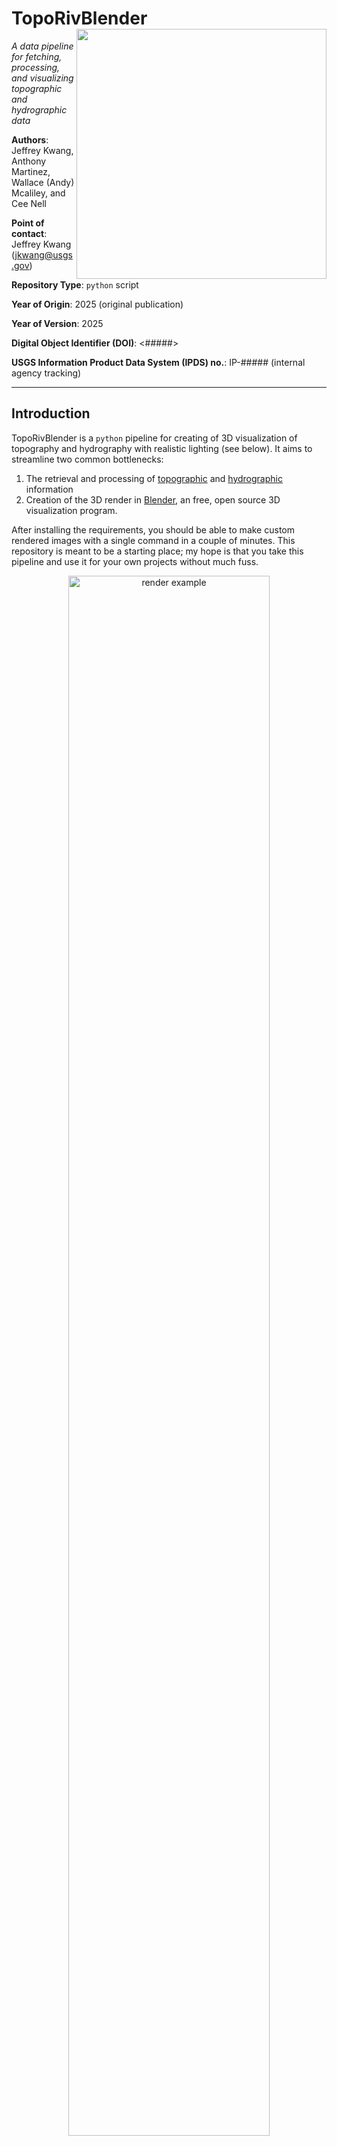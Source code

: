 # TopoRivBlender <img src="images/render_thumbnail.webp" align="right" alt="" width="400" />

*A data pipeline for fetching, processing, and visualizing topographic and hydrographic data*

**Authors**: Jeffrey Kwang, Anthony Martinez, Wallace (Andy) Mcaliley, and Cee Nell

**Point of contact**: Jeffrey Kwang ([jkwang\@usgs.gov](mailto:jkwang@usgs.gov))

**Repository Type**: `python` script

**Year of Origin**: 2025 (original publication)

**Year of Version**: 2025

**Digital Object Identifier (DOI)**: <#####>

**USGS Information Product Data System (IPDS) no.**: IP-##### (internal agency tracking)

------------------------------------------------------------------------

## Introduction

TopoRivBlender is a `python` pipeline for creating of 3D visualization of topography and hydrography with realistic lighting (see below). It aims to streamline two common bottlenecks:

1. The retrieval and processing of [topographic](https://www.usgs.gov/faqs/what-a-digital-elevation-model-dem) and [hydrographic](https://www.usgs.gov/faqs/what-national-hydrography-dataset-nhd#:~:text=The%20National%20Hydrography%20Dataset%20(NHD)%20is%20a%20digital%20vector%20dataset,%2C%20streams%2C%20rivers%2C%20canals%2C) information
2. Creation of the 3D render in [Blender](https://www.blender.org/download/), an free, open source 3D visualization program.

After installing the requirements, you should be able to make custom rendered images with a single command in a couple of minutes. This repository is meant to be a starting place; my hope is that you take this pipeline and use it for your own projects without much fuss.

<a name="fig1"></a>
<div align="center">
    <img src="images/render_02050302.webp" alt="render example" width="80%">
    <p> <b>Figure 1</b>: <em>Example render of Upper Juniata in Central Pennsylvania using USGS 3DEP 10m (HUC: 02050302).</em></p>
</div>

### Setup:

#### Install dependencies

##### For MacOS and Linux

1. Install [homebrew](https://brew.sh/)
2. Install [Miniforge](https://github.com/conda-forge/miniforge), with `brew install --cask miniforge`
3. Install [Blender](https://www.blender.org/download/)
4. Check that you can access both `conda` and `Blender` by typing them in the terminal.

##### For Windows
1. Install [Git Bash](https://git-scm.com/downloads)
2. Install [Miniforge](https://github.com/conda-forge/miniforge)
    - Open the `Miniforge Prompt`
    - Execute `conda init bash`
    - After running the command, you should see that the code modified the `~/.bash_profile`. This will allow you to use the `conda` command in Git Bash.
3. Install [Blender](https://www.blender.org/download/)
    - NOTE: Be sure to note where Blender is installed.
    - At this time, 4.4 is the latest version and it installed in `C:\Program Files\Blender Foundation\Blender 4.4`.
4. Add Blender command to `PATH` by editing the `~/.bashrc`
    - Open Git Bash
    - Edit the file with `nano ~/.bashrc`
    - Paste `export PATH=$PATH:"/c/Program Files/Blender Foundation/Blender 4.4"`. NOTE: Adjust the directory based on where Blender installed on your machine. Also make sure to adjust the version number accordingly.
5. Check that you can access both `conda` and `Blender` by typing them in Git Bash.

#### Download TopoRivBlender

1. Fork, clone, or download a zipped version of this repository.
2. Create a directory, `path/to/topo-riv-blender`, and place the contents of this repository in the directory.

#### Get an API key from OpenTopography

1. Request an API Key from [Open Topography](https://opentopography.org/blog/introducing-api-keys-access-opentopography-global-datasets)
2. Create a .txt file named opentopography_api_key.txt in `path/to/topo-riv-blender` and paste your api key in it.

#### Set up the conda environment

1. In the terminal (or Miniforge Prompt in Windows) change directories to the project directory with `cd path/to/topo-riv-blender`
2. Create the `conda` environment with the `environment.yaml` file.
    Run `conda env create -f environment.yaml`
3. Activate the conda environment.
    Run `conda activate topo-riv-blender`

## How does it work?

To make a rendered image, this code requires a single command: `snakemake --cores 1` (while inside the `topo-riv-blender` directory). This command will build a `snakemake` pipeline ([documents](https://snakemake.readthedocs.io/en/stable/)) that will run all the modules required to retrieve the data, process the data, and render the data using a single core (`--cores 1`). When running the `snakemake --cores 1` command, `snakemake` assumes there will be a file named `Snakefile`. This file contains an example pipeline workflow that generates rendered images of 3DEP 10m USGS digital elevation models and NHD lines for a user-defined Hydrologic Unit Code ([HUC](https://water.usgs.gov/GIS/huc.html)). Use this [link](https://www.usgs.gov/faqs/how-can-i-find-huc-hydrologic-unit-code-stream-how-can-i-find-namelocation-stream-using-huc) to find a HUC you'd like to explore. Below, we will detail what the pipeline actually does.

**Note**: `snakemake` is great at parallelizing code, i.e., using `snakemake --cores all`; however, using multiple cores to render multiple topographies is not generally recommended. Rendering is quite GPU/CPU intensive.

#### `snakemake`

1. `snakemake` looks for the parameters file, `blender_parameters/blender_params_auto.py`. This file contains information on the type of data source to use for the digital elevation models, the colors of the objects in the render, and the camera/render settings in Blender. These defaults are a good starting place, but you may want to adjust things later.
2. In the `Snakefile`, we specify many **rules**, which are steps in the code. For each rule, a subcommand is executed to take specified input files and make output files.
3. The first rule, `rule all`, is a special rule. This is the final expected output that we want the `snakemake` pipeline to make. In the `Snakefile`, the final outputs are the rendered images `phase_2_visualize/out/render_140100.png`, `phase_2_visualize/out/render_02050302.png`, and `phase_2_visualize/out/render_070400030309.png`. When you run `snakemake --cores 1`, `snakemake` will recognize that these images do not exist and will then work backwards to find all the inputs necessary to make them. If those inputs don't exist, it keeps working backwards until it has everything it needs.

In the example below, we will explain the workflow for making <a href="#fig1">Figure 1</a> (HUC8: 02050302, the Upper Juniata in Central Pennsylvania). This workflow is executed by running: `snakemake --cores 1 phase_2_visualize/out/render_02050302.png`. On my MacBook Pro (M2 Max chip) the pipeline took ~2 minutes to run. Depending on your specific hardware a single fetch, process, and render step should not take longer than 5 minutes. For other HUCs, you can specify snakemake to make a rendered image of a HUC like this, but alternatively, you can change the list of outputs in `rule all` in the `Snakefile`. **Note**: For clarity, some of the additional parameters and files are omitted from the description below.

<div align="center">
    <img src="images/dag_readme.webp" alt="render example of HUC 02050302" width="50%">
    <p> <b>Figure 2</b>: <em> The Directed Acyclic Graph of the TopoRivBlender workflow for generating the render of HUC: 02050302.</em></p>
</div>
   
#### Phase 1: Fetching

##### rule get_wdb:
- *Description*: Downloads a shapefile of the HUC boundary
- *Parameters*: HUC8 - `02050302`
- *Output*: `phase_0_fetch/out/02050302/extent.shp`

##### rule get_nhd1:
- *Description*: Downloads [NHD](https://www.usgs.gov/national-hydrography/national-hydrography-dataset) flowline data within the extent 
- *Input*: `phase_0_fetch/out/02050302/extent.shp`
- *Output*: `phase_0_fetch/out/02050302/rivers.shp`

##### rule get_nhd2:
- *Description*: Downloads [NHD](https://www.usgs.gov/national-hydrography/national-hydrography-dataset) waterbody data within the extent 
- *Input*: `phase_0_fetch/out/02050302/extent.shp`
- *Output*: `phase_0_fetch/out/02050302/waterbody.shp`

##### rule download_dem:
- *Description*: Downloads a digital elevation model within the extent 
- *Parameters*: Data Type - `USGS 10m 3DEP`
- *Input*: `phase_0_fetch/out/02050302/extent.shp`
- *Output*: `phase_0_fetch/out/02050302/dem.tif`

#### Phase 2: Processing

##### rule create_heightmap_texturemap:
- *Description*: Creates a grayscale height map and texture map for Blender to render. The height map is used to determine how high the landscape should be in the render, and the texture map determines the color of the landscape.
- *Parameters*: `blender_parameters/blender_params_auto.py`
- *Input**: [`phase_0_fetch/out/02050302/extent.shp`, `phase_0_fetch/out/02050302/rivers.shp`, `phase_0_fetch/out/02050302/waterbody.shp`, `phase_0_fetch/out/02050302/dem.tif`]
- *Output*: [`phase_1_process/out/02050302/heightmap.tif`, `phase_1_process/out/02050302/texturemap.tif`]

<div align="center">
    <img src="images/02050302/heightmap.webp" alt="height map example" width="40%">
    <p> <b>Figure 3</b>: <em>Example height map of Upper Juniata in Central Pennsylvania using USGS 3DEP 10m (HUC: 02050302). Dark shades are low elevation, and lighter shades are higher elevation.</em></p>
</div>

<div align="center">
    <img src="images/02050302/texturemap.webp" alt="texture map example" width="40%">
    <p> <b>Figure 4</b>: <em>Example texture map of Upper Juniata in Central Pennsylvania using USGS 3DEP 10m (HUC: 02050302).</em></p>
</div>

#### Phase 3: Visualizing

##### rule render:
- *Description*: Using the height map and texture map, Blender sets up the scene (topography, lighting, and camera) and renders a photorealistic image.
- *Parameters*: `blender_parameters/blender_params_auto.py`
- *Input*: [`phase_1_process/out/02050302/heightmap.tif`, `phase_1_process/out/02050302/texturemap.tif`]
- *Output*: `phase_2_visualize/out/render_02050302.png`

<div align="center">
    <img src="images/render_02050302.webp" alt="render example of HUC 02050302"  width="50%">
    <p> <b>Figure 5</b> (same as <a href="#fig1">Figure 1</a>): <em>Example render of Upper Juniata in Central Pennsylvania using USGS 3DEP 10m (HUC: 02050302)</em></p>
</div>

## The parameters file

A parameters file is saved in the `blender_parameters` folder and contains many of the options that determine the look of your final render. Below is a breakdown of the variety of parameters available and their definitions, organized by category.

#### Data Management
- `dem_product`: The specific DEM product to be downloaded from Open Topography's [API](https://opentopography.org/blog/introducing-api-keys-access-opentopography-global-datasets). Use `auto` to have the code automatically determine the coarsest DEM that will still maintain good image fidelity.
- `nhd_flowline`: The flowline (rivers) resolution `flowline_mr` (medium resolution) or `flowline_hr` (high resolution). Use `flowline_auto` to have the code automatically determine which resolution to use. It will try to balance between too much and too little detail.
- `nhd_waterbody`: The waterbody (lakes, reservoirs, ponds, etc.) resolution `waterbody_mr` (medium resolution) or `waterbody_hr` (high resolution).  Use `waterbody_auto` to have the code automatically determine which resolution to use.
- `buffer`: A percentage that makes a buffer around the area of interest based on the percentage of height and width of the bounding box. This downloads extra data to ensure no missing data occurs near the edges of the download area. Default is 1%.

#### Map Visualization
- `background_color`: The rgba color of the surrounding background of the render.
- `wall_color`: If you can see the edge of the topography, this will be the wall color.
- `river_color`: The rgba color of the rivers and water bodies.
- `topo_cmap`: The [matplotlib colormap](https://matplotlib.org/stable/gallery/color/colormap_reference.html) used to color the topography.
- `topo_cstops`: You can specify a custom colormap for topography by setting a number of colors in sequence. By default, these colors are assumed to be evenly spaced and linearly interpolated in between the stops. For example, if you specified a list, \[[0,0,0,0], [255,255,255]], you would get a black to white gray color ramp. See example in `blender_parameters/blender_params/contour.py`
- `topo_nstops`:  If you want to specify the 8-bit locations of the color stops, you can with this list. See example in `blender_parameters/blender_params/global.py`.

#### Render hardware
- `GPU_boolean`: Set to `True` if you have a powerful GPU to run the render engine. CPU rendering works fine, but GPU rendering could be faster.

#### Blender scene
- `plane_size`: This is length of the major axis of the topographic plane in meters. We are making this landscape miniature (1-meter long) to ensure the topography and camera placement are consistent.
- `number_of_layers`: Number of additional data layers. `0` for just topography. See more info in `additional_parameters.md`.

#### Camera settings
- `view_transform`: Determines how color is [managed](https://docs.blender.org/manual/en/latest/render/color_management.html) in the render. Use `Filmic` For more realistic colors, and `Standard` for less dynamic range.
- `exposure`: Camera exposure setting to change brightness of image; applies a multiple to the pixel values.
- `gamma`: Gamma correction for image to change brightness of image; applies an exponent to the pixel values.
- `camera_type`: `orthogonal` or `perspective`. `perspective` gives a more realistic viewpoint, and `orthgonal` gives more of a miniature effect. I like `orthogonal` most times.
- `ortho_scale` (when `camera_type = orthogonal` only): Orthogonal scale. Increase this value to zoom out.
- `focal_length` (when `camera_type = perspective` only): Focal length of the lens in millimeters, increase this value to zoom in.
- `camera_distance`: Distance the camera is from the topography's center in meters.
- `camera_tilt`: Degrees the camera is tilted from horizontal. 0 degrees is a profile view, and 90 degrees is a planform view.
- `camera_rotation`: Degrees the camera is rotated clockwise around the topography. 0 degrees is North facing, 90 degrees is East facing, 180 degrees is South facing, and 270 degrees is West facing.
- `shift_x`: Distance in meters to shift the camera in the horizontal direction.
- `shift_y`: Distance in meters to shift the camera in the vertical direction.
- `use_depth_of_field`: Allows for a depth of field effect when parts outside of the focal plane are out of focus.
- `dof_distance`: Distance between the camera and the focal plane in meters.
- `f_stop`: Size of aperture of camera. Lower it to have a shallow depth of field; i.e. only a thin area is in focus. Raise it to have a wider depth of field to make more in focus.

#### Sun settings
- `sun_tilt`: Degrees that the sun is from horizontal. Also called the altitude angle. Default is 45 degrees, camera is tilted downward 45 degrees.
- `sun_rotation`: Degrees that the sun rotated clockwise from North. Also called the azimuth angle. Default is 180 degrees, camera facing North.
- `sun_strength`: Sun strength in Watts per square meter. Default is 1.0. If adjustment is needed, I'd recommend changing it within the Blender GUI. The final image is quite sensitive to this value.
- `sun_intensity`: Blender says this is a multiplier for sun disc lighting [[Documentation](https://docs.blender.org/manual/en/4.2/render/shader_nodes/textures/sky.html)]. I'm not sure what this means, but higher means brighter. Default is 0.5. Like `sun_strength`, I'd recommend changing it within the Blender GUI. 

#### Landscape representation
- `min_res`: The minimum resolution of the minor axis of the height and texture map. This partial sets the detail of the height map and texture map. `2000` is a good starting point. Increasing this will give finer detail but is more computationally expensive to run.
- `number_of_subdivisions`: The number of subdivisions on the plane to represent the topography. This essentially determines the number of polygon faces. This should also be set around `2000` but feel free to increase this to get finer detail.
- `exaggeration`: The vertical exaggeration factor. Play around this number for more dramatic or muted topography. `auto` will have the code set it automatically if you don't know what to choose. Look in the `blender` output to see what value the code used.
- `displacement_method`: How the topography is drawn in blender. Default is `DISPLACEMENT`, but you can use `BOTH` to have more exaggerated, but somewhat fake, shadows.

#### Render settings
- `res_x`: Horizontal resolution of the rendered image. ~`2000` is a nice start, but increase this if you want more detail, but be prepared to wait!
- `res_y`: Vertical resolution of the rendered image.
- `samples`: Number of samples blender uses to get a representation of the lighting and shadows. `10` works well, but increase this for better light representation. Lower it to get faster renders but less accurate lighting.

## Frequently Asked Questions (that I made up)

#### How do I render a different HUC, say HUC8: 14010001?
- Like this: `snakemake --cores 1 phase_2_visualize/out/render_14010001.png` or you can change the filenames in `rule all`.

<div align="center">
    <img src="images/render_14010001.webp" alt="render example of HUC 14010001"  width="50%">
    <p> <b>Figure 6</b>: <em>Example render of HUC: 14010001.</em></p>
</div>

#### How do I render multiple HUCs renders, say HUC8: 14010002 and 14010003?
- Like this: `snakemake --cores 1 phase_2_visualize/out/render_14010002.png phase_2_visualize/out/render_14010003.png` or you can change the filenames in `rule all`.

<div align="center">
    <img src="images/render_14010002.webp" alt="render example of HUC 14010002" width="50%">
    <p> <b>Figure 7</b>: <em>Example render of HUC: 14010002.</em></p>
</div>

<div align="center">
    <img src="images/render_14010003.webp" alt="render example of HUC 1401000" width="50%">
    <p> <b>Figure 8</b>: <em>Example render of HUC: 14010003.</em></p>
</div>

#### How do I render multiple HUCs together in one render, say HUC8: 14010001, 14010002, and 14010003?
- Like this: `snakemake --cores 1 phase_2_visualize/out/render_14010001and14010002and14010003.png` or you can change the filenames in `rule all`.
  
<div align="center">
    <img src="images/render_14010001and14010002and14010003.webp" alt="render example HUC 14010001 + 14010002 + 14010003" width="50%">
    <p> <b>Figure 9</b>: <em>Example combined render of HUCs: 14010001, 14010002, and 14010003.</em></p>
</div>

#### Can I download topographic data outside of the United States?
- Yes! [Open Topography](https://opentopography.org/) can retrieve topographic data from many different sources. You can see the list from their [API](https://portal.opentopography.org/apidocs/). Access to USGS 3DEP 10m and 30m is readily accessible by the general public; however, access to the USGS 3DEP 1m data requires a paid plan or a .edu email address. An example snakefile, `Snakefile_global`, contains a workflow for using Copernicus 90 Global DEM. There are also datasets that include combined topography and bathymetry.

 #### What resolution should I use?
 - You should minimize the use of large, high-resolution datasets if you do not need it. For large regions, you will likely see diminishing returns for higher-resolution topography. With high-resolution topography, there may be multiple topographic data points hidden within a single rendered pixel, which the viewer would be unable to see, even when zoomed in fully. 
  
#### Do I need to specify a HUC?
- No, you do not. I have also created a workflow example where you can download topography based on a bounding box. For this workflow, you specify the longitude/latitude pair for the upper-left and lower-right corners of the bounding box. The workflow can be found here: `snakemake --cores 1 -s Snakefile_contour`. Note, here the `-s` flag allows you to specify a different `snakemake` workflow contained the snakefile, `Snakefile_contour`.

#### How can I use satellite imagery in the renders.
- There is an example workflow (`snakemake --cores 1 -s Snakefile_aerial`) that pulls MODIS data using a STAC API. Using the same STAC API, you also have access to Landsat, Sentinel, and other data products. See more in this [Planetary Computer Data Catalog](https://planetarycomputer.microsoft.com/catalog).

<div align="center">
    <img src="images/render_kingspeak.webp" alt="render custom example of the kings peak" width="100%">
    <p> <b>Figure 10</b>: <em>Example custom render of Kings Peak in Northeast Utah with MODIS satellite imagery.</em></p>
</div>

#### How much can I customize my renders with this pipeline?
- While I encourage you to fork your own version of this code to start playing with Blender, you can still make some neat renders with the pipeline in its current state. This is the output of `snakemake --cores 1 -s Snakefile_contour`:
  
<a name="fig11"></a>
<div align="center">
    <img src="images/render_columbiariver.webp" alt="render custom example of the columbia river" width="100%">
    <p> <b>Figure 11</b>: <em>Example custom render of the Columbia River.</em></p>
</div>

- This is the output of `snakemake --cores 1 -s Snakefile_global`:

<div align="center">
    <img src="images/render_mtfuji.webp" alt="render custom example of the mt. fuji" width="100%">
    <p> <b>Figure 12</b>: <em>Example custom render of Mt. Fuji in Japan with Landsat satellite imagery. This is an example of how to label your renders.</em></p>
</div>


#### Can I add more than one layer/surface?
- Topography is one just one surface, but what if there is another layer/surface that you would like to render (e.g., ice, water)? Below is an example where, we add a flat surface to represent the water surface on Lake Baikal located in Siberia, Russia.
- OpenTopgraphy gives you access to the global dataset, Global Bathymetry SRTM15+ V2.1 500m, which contains bathymetry.
- You can create this render with `snakemake --cores 1 -s Snakefile_lake`.

<div align="center">
    <img src="images/render_lakebaikal.webp" alt="render custom example of lake baikal" width="50%">
    <p> <b>Figure 13</b>: <em>Example custom render of Lake Baikal.</em></p>
</div>

#### How do I change the location with the `Snakefile_aerial`, `Snakefile_contour`, `Snakefile_global`, or `Snakefile_lake` pipeline?
- If you like these example workflows but want a different location, you can easily adjust them! Inside these Snakefiles (e.g., `Snakefile_contour`), you will see:

```python
UL_corner = (45.85, -121.65),
LR_corner = (45.50, -121.19),
```

- These are the upper left corner (`UL_corner`) and lower right corner (`LR_corner`) coordinates (latitude, lontitude in decimal degrees). A simple way to find the location is to use [Google Maps](https://www.google.com/maps).
- Simply right-click a point, copy the coordinates in the context menu, and paste them between the brackets. Rerun the `snakemake` command, and the workflow will make an image for your new location. 

```python
UL_corner = (40.33, -77.75),
LR_corner = (40.11, -77.43),
```

You’ll get this image of Tuscarora State Forest!

<div align="center">
    <img src="images/render_tuscarora.webp" alt="render custom example of the columbia river" width="100%">
    <p> <b>Figure 14</b>: <em>Example custom render of the Tuscarora State Forest.</em></p>
</div>

#### How do I iterate and improve my renders efficiently?
- Let's say you used the pipeline to fetch all the data and processed the height and texture map. You rendered the data in Blender, but you don't like the way the topography looks. Maybe you want to have the lighting from a different angle. You could change the settings and then re-render the scene, but that could take a few minutes to re-render. A faster way to tweak these sorts of settings is to use the Blender GUI. By default, the `Snakefile` uses Blender with the background flag `-b`, which uses Blender without the GUI. Remove the the `-b` flag, and your shell command in the `Snakefile` should look like this:
```python
    "Blender -P phase_2_visualize/src/render.py -- "
    "{input.blender_params} "
    "{input.dimensions_file} {input.heightmap_file} {input.texturemap_file} {input.apronmap_file} NULL "
    "{output.output_file} "
```
- Below, we will show you how to modify the final render in the `Snakefile_contour` workflow. After running `snakemake --cores 1 -s Snakefile_contour`, a Blender window will automatically open. You will greeted with the following window:

<div align="center">
    <img src="images/blender_ui.webp" alt="adjusting the exaggeration in realtime" width="100%">
    <p> <b>Figure 15</b>: <em>The Blender GUI. (A) The 3D viewport of the camera. (B) Use these options to view a non-rendered view (left) or a rendered view (right). (C) The scene collection containing the different objects and the camera. (D) The properties of the scene. Screenshot shows the properties for the location, rotation, and scale of the topography.</em></p>
</div>

- In the Blender properties (D), you can adjust the location, rotation, and scale of the topography, adjust the camera settings and orientation, modify the lighting of the scene, and more. Use the `Material Preview` mode (B) when adjusting the geometric properties. The changes that you make will instantly show in the 3D viewport (A). 

<div align="center">
    <img src="images/exagg_mod.gif" alt="adjusting the exaggeration in realtime" width="50%">
    <p> <b>Figure 16</b>: <em>Adjusting the scale of the topography with the Blender GUI.</em></p>
</div>

- The GIF above does not look nearly as pretty as the final rendered image <a href="#fig11">Figure 11</a>. That's because the scene has not been rendered. To see a preview of what the render may look like, select the `Rendered` mode (B). Adjusting the lighting with the Blender GUI requires you to wait a few seconds for to re-render the scene. The image becomes fuzzy because there a too few samples to render the whole image. Over time, with more samples, the render becomes clearer.

<div align="center">
    <img src="images/light_mod.gif" alt="adjusting the lighting in realtime" width="50%">
    <p> <b>Figure 17</b>: <em>Adjusting the lighting with the Blender GUI.</em></p>
</div>

- Make sure to take note of the adjustments that you made and record them in the parameters `.py` files in the `blender_parameters` folder. Replace the `-b` in the `Snakefile` and use the pipeline to re-render the scene to get you updated image. You can either delete the rendered image to get the pipeline to re-render or force it to create it. For the contoured image of the Columbia River, you would need to run the following command: `snakemake --cores 1 -s Snakefile_contour phase_2_visualize/out/render_columbiariver.png --force`.

## Main libraries used in this pipeline
A more extensive list can be found in `environment.yaml`, but I would like to highlight the following:
- `gdal` - used to manage, merge, and project raster topographic data
- `geopandas` - used to manage, project, and plot shapefile data
- `pynhd` - used to download nhd flowline and waterbody data
- `pygeohydro` - used to download HUC water boundaries
- `bmi-topography` - used to download DEMs from [OpenTopography's API](https://opentopography.org/)

## Contain Information

If you have questions about this software, please contact Jeffrey Kwang at <jkwang@usgs.gov>.

## Disclaimer
This software is preliminary or provisional and is subject to revision. It is being provided to meet the need for timely best science. The software has not received final approval by the U.S. Geological Survey (USGS). No warranty, expressed or implied, is made by the USGS or the U.S. Government as to the functionality of the software and related material nor shall the fact of release constitute any such warranty. The software is provided on the condition that neither the USGS nor the U.S. Government shall be held liable for any damages resulting from the authorized or unauthorized use of the software.